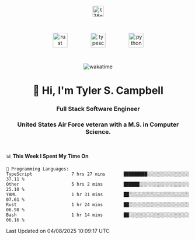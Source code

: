 <p align="center">
<a href="https://www.linkedin.com/in/t36campbell" target="blank"><img align="center" src="https://ik.imagekit.io/t36campbell/Portfolio/linkedin.png.original_m8bbGgPh6.png" alt="t36campbell" height="30" width="30" /></a>
</p>
<p align="center">
    <img src="https://rustacean.net/assets/rustacean-orig-noshadow.svg" alt="rust" width="40" height="40" style="margin: 6%;" />
    <img src="https://cdn.worldvectorlogo.com/logos/typescript.svg" alt="typescript" width="40" height="40" style="margin: 6%;" />
    <img src="https://cdn.worldvectorlogo.com/logos/python-5.svg" alt="python" width="40" height="40" style="margin: 6%;" />
</p>
<div align="center">
  
  ![wakatime](https://wakatime.com/badge/user/738aac7f-8868-4bc3-a1df-4c36703ee4b6.svg)
  
</div>

<h1 align="center">👋 Hi, I'm Tyler S. Campbell</h1>
<h3 align="center">Full Stack Software Engineer</h3>
<h3 align="center">United States Air Force veteran with a M.S. in Computer Science.</h3>
<br>

<!--START_SECTION:waka-->
📊 **This Week I Spent My Time On** 

```text
💬 Programming Languages: 
TypeScript               7 hrs 27 mins       █████████░░░░░░░░░░░░░░░░   37.11 % 
Other                    5 hrs 2 mins        ██████░░░░░░░░░░░░░░░░░░░   25.10 % 
YAML                     1 hr 31 mins        ██░░░░░░░░░░░░░░░░░░░░░░░   07.61 % 
Rust                     1 hr 24 mins        ██░░░░░░░░░░░░░░░░░░░░░░░   06.98 % 
Bash                     1 hr 14 mins        ██░░░░░░░░░░░░░░░░░░░░░░░   06.16 % 
```


 Last Updated on 04/08/2025 10:09:17 UTC
<!--END_SECTION:waka-->
